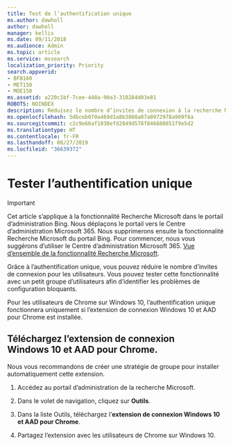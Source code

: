 ```yaml
---
title: Test de l’authentification unique
ms.author: dawholl
author: dawholl
manager: kellis
ms.date: 09/11/2018
ms.audience: Admin
ms.topic: article
ms.service: mssearch
localization_priority: Priority
search.appverid:
- BFB160
- MET150
- MOE150
ms.assetid: a220c1bf-7cee-448a-90a3-310284d03e81
ROBOTS: NOINDEX
description: Réduisez le nombre d’invites de connexion à la recherche Microsoft ou à Office 365 pour les utilisateurs de Windows 10.
ms.openlocfilehash: 5dbceb070a469d1a8b3808a07a0972978a909f8a
ms.sourcegitcommit: c2c9e66af1038efd2849d578f846680851f9e5d2
ms.translationtype: HT
ms.contentlocale: fr-FR
ms.lasthandoff: 08/27/2019
ms.locfileid: "36639372"
---
```

# <a name="test-single-sign-on"></a>Tester l’authentification unique

> [!IMPORTANT]
> Cet article s’applique à la fonctionnalité Recherche Microsoft dans le portail d’administration Bing. Nous déplaçons le portail vers le Centre d’administration Microsoft 365. Nous supprimerons ensuite la fonctionnalité Recherche Microsoft du portail Bing. Pour commencer, nous vous suggérons d’utiliser le Centre d’administration Microsoft 365. [Vue d’ensemble de la fonctionnalité Recherche Microsoft](overview-microsoft-search.md).
    
Grâce à l’authentification unique, vous pouvez réduire le nombre d’invites de connexion pour les utilisateurs. Vous pouvez tester cette fonctionnalité avec un petit groupe d’utilisateurs afin d’identifier les problèmes de configuration bloquants. 
  
Pour les utilisateurs de Chrome sur Windows 10, l’authentification unique fonctionnera uniquement si l’extension de connexion Windows 10 et AAD pour Chrome est installée. 
  
## <a name="download-the-windows-10-and-aad-sign-in-extension-for-chrome"></a>Téléchargez l’extension de connexion Windows 10 et AAD pour Chrome.

Nous vous recommandons de créer une stratégie de groupe pour installer automatiquement cette extension.
  
1. Accédez au portail d’administration de la recherche Microsoft.
    
2. Dans le volet de navigation, cliquez sur **Outils**.
    
3. Dans la liste Outils, téléchargez l’**extension de connexion Windows 10 et AAD pour Chrome**.
    
4. Partagez l’extension avec les utilisateurs de Chrome sur Windows 10.

  

